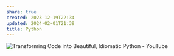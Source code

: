 ```yaml
---
share: true
created: 2023-12-19T22:34
updated: 2024-02-01T21:39
title: Python
---
```



![Transforming Code into Beautiful, Idiomatic Python - YouTube](https://youtu.be/OSGv2VnC0go?si=rFkJawTXPhVZdgXG)